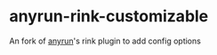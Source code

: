 # anyrun-rink-customizable

An fork of [anyrun](https://github.com/Kirottu/anyrun)'s rink plugin to add config options


